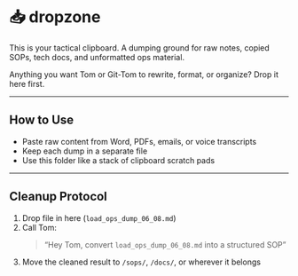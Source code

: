 # 📥 dropzone

This is your tactical clipboard. A dumping ground for raw notes, copied SOPs, tech docs, and unformatted ops material.

Anything you want Tom or Git-Tom to rewrite, format, or organize? Drop it here first.

---

## How to Use

- Paste raw content from Word, PDFs, emails, or voice transcripts
- Keep each dump in a separate file
- Use this folder like a stack of clipboard scratch pads

---

## Cleanup Protocol

1. Drop file in here (`load_ops_dump_06_08.md`)
2. Call Tom:
   > “Hey Tom, convert `load_ops_dump_06_08.md` into a structured SOP”
3. Move the cleaned result to `/sops/`, `/docs/`, or wherever it belongs
